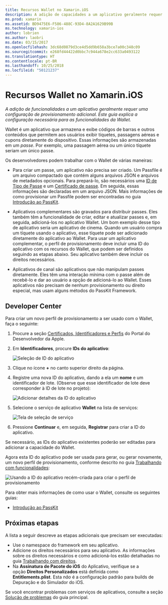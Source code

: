 ```yaml
---
title: Recursos Wallet no Xamarin.iOS
description: A adição de capacidades a um aplicativo geralmente requer uma configuração de provisionamento adicional. Este guia explica a configuração necessária para as funcionalidades da Carteira.
ms.prod: xamarin
ms.assetid: BD9475E6-F586-488C-93D4-8A2A1629B99B
ms.technology: xamarin-ios
author: lobrien
ms.author: laobri
ms.date: 03/15/2017
ms.openlocfilehash: 3dc68d0879d3ce4d5dd9b658a3bce7a00c348c09
ms.sourcegitcommit: e268fd44422d0bbc7c944a678e2cc633a0493122
ms.translationtype: HT
ms.contentlocale: pt-BR
ms.lasthandoff: 10/25/2018
ms.locfileid: "50121237"
---
```

# <a name="wallet-capabilities-in-xamarinios"></a>Recursos Wallet no Xamarin.iOS

_A adição de funcionalidades a um aplicativo geralmente requer uma configuração de provisionamento adicional. Este guia explica a configuração necessária para as funcionalidades da Wallet._

Wallet é um aplicativo que armazena e exibe códigos de barras e outros conteúdos que permitem aos usuários exibir tíquetes, passagens aéreas e cupons diretamente do dispositivo. Essas informações são armazenadas em um _passe_. Por exemplo, uma passagem aérea ou um único tíquete seriam um único passe. 

Os desenvolvedores podem trabalhar com o Wallet de várias maneiras:

*   Para criar um passe, um aplicativo não precisa ser criado. Um Passfile é um arquivo compactado que contém alguns arquivos JSON e arquivos de metadados opcionais. Para prepará-lo, são necessários uma [ID de Tipo de Passe](~/ios/platform/passkit.md) e um [Certificado de passe](~/ios/platform/passkit.md). Em seguida, essas informações são declaradas em um arquivo JSON. Mais informações de como provisionar um Passfile podem ser encontradas no guia [Introdução ao PassKit](~/ios/platform/passkit.md).

*   Aplicativos complementares são gravados para distribuir passes. Eles também têm a funcionalidade de criar, editar e atualizar passes e, em seguida, adicioná-los no aplicativo Wallet. Um bom exemplo desse tipo de aplicativo seria um aplicativo de cinema. Quando um usuário compra um tíquete usando o aplicativo, esse tíquete pode ser adicionado diretamente do aplicativo ao Wallet. Para usar um aplicativo complementar, o perfil de provisionamento deve incluir uma ID do aplicativo com os recursos do Wallet, que podem ser definidos seguindo as etapas abaixo. Seu aplicativo também deve incluir os direitos necessários.

*   Aplicativos de canal são aplicativos que não manipulam passes diretamente. Eles têm uma interação mínima com o passe além de recebê-lo e dar ao usuário a opção de adicioná-lo ao Wallet. Esses aplicativos não precisam de nenhum provisionamento ou direito especial, mas usam alguns métodos do PassKit Framework.

## <a name="developer-center"></a>Developer Center

Para criar um novo perfil de provisionamento a ser usado com o Wallet, faça o seguinte:

1.  Procure a seção [Certificados, Identificadores e Perfis](https://developer.apple.com/account/ios/certificate/) do Portal do Desenvolvedor da Apple.
2.  Em **Identificadores**, procure **IDs do aplicativo**: 
    
    ![Seleção de ID do aplicativo](wallet-capabilities-images/image17.png)

3.  Clique no ícone **+** no canto superior direito da página.
4.  Registre uma nova ID do aplicativo, dando a ela um **nome** e um identificador de lote. (Observe que esse identificador de lote deve corresponder à ID de lote no projeto):
   
    ![Adicionar detalhes da ID do aplicativo](wallet-capabilities-images/image18.png)

5.  Selecione o serviço de aplicativo **Wallet** na lista de serviços:
    
    ![Tela de seleção de serviço](wallet-capabilities-images/image19.png)

6.  Pressione **Continuar** e, em seguida, **Registrar** para criar a ID do aplicativo.

Se necessário, as IDs do aplicativo existentes poderão ser editadas para adicionar a capacidade do Wallet.

Agora esta ID do aplicativo pode ser usada para gerar, ou gerar novamente, um novo perfil de provisionamento, conforme descrito no guia [Trabalhando com funcionalidades](~/ios/deploy-test/provisioning/capabilities/index.md):

![Usando a ID do aplicativo recém-criada para criar o perfil de provisionamento](wallet-capabilities-images/image20.png)


Para obter mais informações de como usar o Wallet, consulte os seguintes guias:

*   [Introdução ao PassKit](~/ios/platform/passkit.md)
 
## <a name="next-steps"></a>Próximas etapas
 
A lista a seguir descreve as etapas adicionais que precisam ser executadas:

* Use o namespace do framework em seu aplicativo.
* Adicione os direitos necessários para seu aplicativo. As informações sobre os direitos necessários e como adicioná-los estão detalhadas no guia [Trabalhando com direitos](~/ios/deploy-test/provisioning/entitlements.md).
* Na **Assinatura de Pacote do iOS** do Aplicativo, verifique se a opção **Direitos Personalizados** está definida como **Entitlements.plist**. Esta _não_ é a configuração padrão para builds de Depuração e do Simulador do iOS.

Se você encontrar problemas com serviços de aplicativos, consulte a seção [Solução de problemas](~/ios/deploy-test/provisioning/capabilities/index.md) do guia principal.